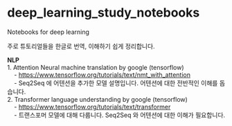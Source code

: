 # deep_learning_study_notebooks

Notebooks for deep learning

주로 튜토리얼들을 한글로 번역, 이해하기 쉽게 정리합니다.

**NLP**<br />
    1. Attention Neural machine translation by google (tensorflow)<br />
    &nbsp;&nbsp;&nbsp;&nbsp;- https://www.tensorflow.org/tutorials/text/nmt_with_attention <br />
    &nbsp;&nbsp;&nbsp;&nbsp;- Seq2Seq 에 어텐션을 추가한 모델 설명입니다. 어텐션에 대한 전반적인 이해를 돕습니다.<br />
    2. Transformer language understanding by google (tensorflow)<br />
    &nbsp;&nbsp;&nbsp;&nbsp;- https://www.tensorflow.org/tutorials/text/transformer <br />
    &nbsp;&nbsp;&nbsp;&nbsp;- 트랜스포머 모델에 대해 다룹니다. Seq2Seq 와 어텐션에 대한 이해가 필요합니다. <br />
